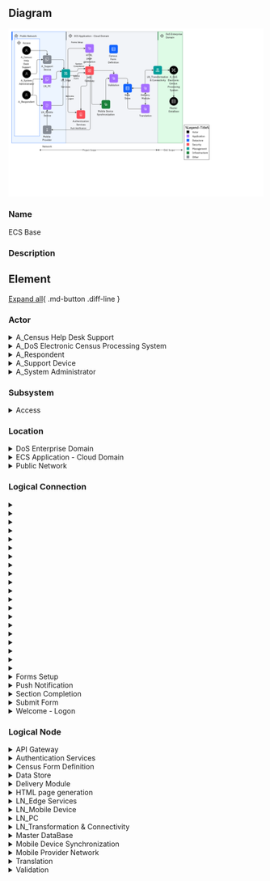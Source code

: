 
## Diagram

![ECS Base](../img/aoditsystem_SJ5yHK9eF_r13-bc9lY_BJK24keC9.png)



### Name


ECS Base


### Description



## Element

[Expand all](#){ .md-button .diff-line }


### Actor


    

<details markdown=1>
<summary markdown="span">A_Census Help Desk Support</summary>

<table>
    <caption></caption>
    <thead>
        <tr>
            <th></th>
            <th></th>
        </tr>
    </thead>
    <tr>
        <td> <strong>Name</strong> </td>
        <td>A_Census Help Desk Support</td>
    </tr>
    <tr>
        <td> <strong>Description</strong> </td>
        <td>Help desk provides visibility to end-user issues.</td>
    </tr>
    <tr>
        <td> <strong>Type</strong> </td>
        <td>Human</td>
    </tr>
    <tr>
        <td> <strong>Generic Group</strong> </td>
<td>
        
</td>
    </tr>
</table>


</details>


    

<details markdown=1>
<summary markdown="span">A_DoS Electronic Census Processing System</summary>

<table>
    <caption></caption>
    <thead>
        <tr>
            <th></th>
            <th></th>
        </tr>
    </thead>
    <tr>
        <td> <strong>Name</strong> </td>
        <td>A_DoS Electronic Census Processing System</td>
    </tr>
    <tr>
        <td> <strong>Description</strong> </td>
        <td>DoS Census Processing  system – this component receives data files, separates out the different data types (collector notifications, technical help requests, respondent data and feedback) processing each as appropriate, and generates acknowledgement and resend request files if required.</td>
    </tr>
    <tr>
        <td> <strong>Type</strong> </td>
        <td>IT System</td>
    </tr>
    <tr>
        <td> <strong>Generic Group</strong> </td>
<td>
        
</td>
    </tr>
</table>


</details>


    

<details markdown=1>
<summary markdown="span">A_Respondent</summary>

<table>
    <caption></caption>
    <thead>
        <tr>
            <th></th>
            <th></th>
        </tr>
    </thead>
    <tr>
        <td> <strong>Name</strong> </td>
        <td>A_Respondent</td>
    </tr>
    <tr>
        <td> <strong>Description</strong> </td>
        <td>Census form respondent, might be using a PC, or a mobile device.</td>
    </tr>
    <tr>
        <td> <strong>Type</strong> </td>
        <td>Human</td>
    </tr>
    <tr>
        <td> <strong>Generic Group</strong> </td>
<td>
        
                
                <div><strong>SubSystem,Access</strong>[Auto-Generated]</div>
                <div>This group is derived from SubSystem named Access.</div>
                
                
</td>
    </tr>
</table>


</details>


    

<details markdown=1>
<summary markdown="span">A_Support Device</summary>

<table>
    <caption></caption>
    <thead>
        <tr>
            <th></th>
            <th></th>
        </tr>
    </thead>
    <tr>
        <td> <strong>Name</strong> </td>
        <td>A_Support Device</td>
    </tr>
    <tr>
        <td> <strong>Description</strong> </td>
        <td>PC or mobile device used by help desk support person.  They are using the system via a browser, so no software to be deployed.

The browser accessed user interface - must meet the accessibility requirements including operation with JavaScript disabled and support for screen readers. ECS application running on the server generates all HTML pages displayed to the respondent and performs all field validation, business rule and mandatory question checks, and subsequent processing. The browser performs the pure presentation layer function, and thus every individual page transition requires interaction with the server.</td>
    </tr>
    <tr>
        <td> <strong>Type</strong> </td>
        <td>IT System</td>
    </tr>
    <tr>
        <td> <strong>Generic Group</strong> </td>
<td>
        
</td>
    </tr>
</table>


</details>


    

<details markdown=1>
<summary markdown="span">A_System Administrator</summary>

<table>
    <caption></caption>
    <thead>
        <tr>
            <th></th>
            <th></th>
        </tr>
    </thead>
    <tr>
        <td> <strong>Name</strong> </td>
        <td>A_System Administrator</td>
    </tr>
    <tr>
        <td> <strong>Description</strong> </td>
        <td>The System Administrator is responsible for support of the ECS system itself.  The System Administrator deploys new versions of the ECS system and may be involved in problem troubleshooting on request from the Census Help Desk.</td>
    </tr>
    <tr>
        <td> <strong>Type</strong> </td>
        <td>Human</td>
    </tr>
    <tr>
        <td> <strong>Generic Group</strong> </td>
<td>
        
                
                <div><strong>SubSystem,Access</strong>[Auto-Generated]</div>
                <div>This group is derived from SubSystem named Access.</div>
                
                
</td>
    </tr>
</table>


</details>


    




### Subsystem


    

<details markdown=1>
<summary markdown="span">Access</summary>

<table>
    <caption></caption>
    <thead>
        <tr>
            <th></th>
            <th></th>
        </tr>
    </thead>
    <tr>
        <td> <strong>Name</strong> </td>
        <td>Access</td>
    </tr>
    <tr>
        <td> <strong>Description</strong> </td>
        <td></td>
    </tr>
</table>


</details>


    




### Location


    

<details markdown=1>
<summary markdown="span">DoS Enterprise Domain</summary>

<table>
    <caption></caption>
    <thead>
        <tr>
            <th></th>
            <th></th>
        </tr>
    </thead>
    <tr>
        <td> <strong>Name</strong> </td>
        <td>DoS Enterprise Domain</td>
    </tr>
    <tr>
        <td> <strong>Description</strong> </td>
        <td></td>
    </tr>
</table>


</details>


    

<details markdown=1>
<summary markdown="span">ECS Application - Cloud Domain</summary>

<table>
    <caption></caption>
    <thead>
        <tr>
            <th></th>
            <th></th>
        </tr>
    </thead>
    <tr>
        <td> <strong>Name</strong> </td>
        <td>ECS Application - Cloud Domain</td>
    </tr>
    <tr>
        <td> <strong>Description</strong> </td>
        <td></td>
    </tr>
</table>


</details>


    

<details markdown=1>
<summary markdown="span">Public Network</summary>

<table>
    <caption></caption>
    <thead>
        <tr>
            <th></th>
            <th></th>
        </tr>
    </thead>
    <tr>
        <td> <strong>Name</strong> </td>
        <td>Public Network</td>
    </tr>
    <tr>
        <td> <strong>Description</strong> </td>
        <td></td>
    </tr>
</table>


</details>


    




### Logical Connection


    

<details markdown=1>
<summary markdown="span"></summary>

<table>
    <caption></caption>
    <thead>
        <tr>
            <th></th>
            <th></th>
        </tr>
    </thead>
    <tr>
        <td> <strong>Name</strong> </td>
        <td></td>
    </tr>
    <tr>
        <td> <strong>Description</strong> </td>
        <td></td>
    </tr>
</table>


</details>


    

<details markdown=1>
<summary markdown="span"></summary>

<table>
    <caption></caption>
    <thead>
        <tr>
            <th></th>
            <th></th>
        </tr>
    </thead>
    <tr>
        <td> <strong>Name</strong> </td>
        <td></td>
    </tr>
    <tr>
        <td> <strong>Description</strong> </td>
        <td></td>
    </tr>
</table>


</details>


    

<details markdown=1>
<summary markdown="span"></summary>

<table>
    <caption></caption>
    <thead>
        <tr>
            <th></th>
            <th></th>
        </tr>
    </thead>
    <tr>
        <td> <strong>Name</strong> </td>
        <td></td>
    </tr>
    <tr>
        <td> <strong>Description</strong> </td>
        <td></td>
    </tr>
</table>


</details>


    

<details markdown=1>
<summary markdown="span"></summary>

<table>
    <caption></caption>
    <thead>
        <tr>
            <th></th>
            <th></th>
        </tr>
    </thead>
    <tr>
        <td> <strong>Name</strong> </td>
        <td></td>
    </tr>
    <tr>
        <td> <strong>Description</strong> </td>
        <td></td>
    </tr>
</table>


</details>


    

<details markdown=1>
<summary markdown="span"></summary>

<table>
    <caption></caption>
    <thead>
        <tr>
            <th></th>
            <th></th>
        </tr>
    </thead>
    <tr>
        <td> <strong>Name</strong> </td>
        <td></td>
    </tr>
    <tr>
        <td> <strong>Description</strong> </td>
        <td></td>
    </tr>
</table>


</details>


    

<details markdown=1>
<summary markdown="span"></summary>

<table>
    <caption></caption>
    <thead>
        <tr>
            <th></th>
            <th></th>
        </tr>
    </thead>
    <tr>
        <td> <strong>Name</strong> </td>
        <td></td>
    </tr>
    <tr>
        <td> <strong>Description</strong> </td>
        <td></td>
    </tr>
</table>


</details>


    

<details markdown=1>
<summary markdown="span"></summary>

<table>
    <caption></caption>
    <thead>
        <tr>
            <th></th>
            <th></th>
        </tr>
    </thead>
    <tr>
        <td> <strong>Name</strong> </td>
        <td></td>
    </tr>
    <tr>
        <td> <strong>Description</strong> </td>
        <td></td>
    </tr>
</table>


</details>


    

<details markdown=1>
<summary markdown="span"></summary>

<table>
    <caption></caption>
    <thead>
        <tr>
            <th></th>
            <th></th>
        </tr>
    </thead>
    <tr>
        <td> <strong>Name</strong> </td>
        <td></td>
    </tr>
    <tr>
        <td> <strong>Description</strong> </td>
        <td></td>
    </tr>
</table>


</details>


    

<details markdown=1>
<summary markdown="span"></summary>

<table>
    <caption></caption>
    <thead>
        <tr>
            <th></th>
            <th></th>
        </tr>
    </thead>
    <tr>
        <td> <strong>Name</strong> </td>
        <td></td>
    </tr>
    <tr>
        <td> <strong>Description</strong> </td>
        <td></td>
    </tr>
</table>


</details>


    

<details markdown=1>
<summary markdown="span"></summary>

<table>
    <caption></caption>
    <thead>
        <tr>
            <th></th>
            <th></th>
        </tr>
    </thead>
    <tr>
        <td> <strong>Name</strong> </td>
        <td></td>
    </tr>
    <tr>
        <td> <strong>Description</strong> </td>
        <td></td>
    </tr>
</table>


</details>


    

<details markdown=1>
<summary markdown="span"></summary>

<table>
    <caption></caption>
    <thead>
        <tr>
            <th></th>
            <th></th>
        </tr>
    </thead>
    <tr>
        <td> <strong>Name</strong> </td>
        <td></td>
    </tr>
    <tr>
        <td> <strong>Description</strong> </td>
        <td></td>
    </tr>
</table>


</details>


    

<details markdown=1>
<summary markdown="span"></summary>

<table>
    <caption></caption>
    <thead>
        <tr>
            <th></th>
            <th></th>
        </tr>
    </thead>
    <tr>
        <td> <strong>Name</strong> </td>
        <td></td>
    </tr>
    <tr>
        <td> <strong>Description</strong> </td>
        <td></td>
    </tr>
</table>


</details>


    

<details markdown=1>
<summary markdown="span"></summary>

<table>
    <caption></caption>
    <thead>
        <tr>
            <th></th>
            <th></th>
        </tr>
    </thead>
    <tr>
        <td> <strong>Name</strong> </td>
        <td></td>
    </tr>
    <tr>
        <td> <strong>Description</strong> </td>
        <td></td>
    </tr>
</table>


</details>


    

<details markdown=1>
<summary markdown="span"></summary>

<table>
    <caption></caption>
    <thead>
        <tr>
            <th></th>
            <th></th>
        </tr>
    </thead>
    <tr>
        <td> <strong>Name</strong> </td>
        <td></td>
    </tr>
    <tr>
        <td> <strong>Description</strong> </td>
        <td></td>
    </tr>
</table>


</details>


    

<details markdown=1>
<summary markdown="span"></summary>

<table>
    <caption></caption>
    <thead>
        <tr>
            <th></th>
            <th></th>
        </tr>
    </thead>
    <tr>
        <td> <strong>Name</strong> </td>
        <td></td>
    </tr>
    <tr>
        <td> <strong>Description</strong> </td>
        <td></td>
    </tr>
</table>


</details>


    

<details markdown=1>
<summary markdown="span"></summary>

<table>
    <caption></caption>
    <thead>
        <tr>
            <th></th>
            <th></th>
        </tr>
    </thead>
    <tr>
        <td> <strong>Name</strong> </td>
        <td></td>
    </tr>
    <tr>
        <td> <strong>Description</strong> </td>
        <td></td>
    </tr>
</table>


</details>


    

<details markdown=1>
<summary markdown="span"></summary>

<table>
    <caption></caption>
    <thead>
        <tr>
            <th></th>
            <th></th>
        </tr>
    </thead>
    <tr>
        <td> <strong>Name</strong> </td>
        <td></td>
    </tr>
    <tr>
        <td> <strong>Description</strong> </td>
        <td></td>
    </tr>
</table>


</details>


    

<details markdown=1>
<summary markdown="span"></summary>

<table>
    <caption></caption>
    <thead>
        <tr>
            <th></th>
            <th></th>
        </tr>
    </thead>
    <tr>
        <td> <strong>Name</strong> </td>
        <td></td>
    </tr>
    <tr>
        <td> <strong>Description</strong> </td>
        <td></td>
    </tr>
</table>


</details>


    

<details markdown=1>
<summary markdown="span"></summary>

<table>
    <caption></caption>
    <thead>
        <tr>
            <th></th>
            <th></th>
        </tr>
    </thead>
    <tr>
        <td> <strong>Name</strong> </td>
        <td></td>
    </tr>
    <tr>
        <td> <strong>Description</strong> </td>
        <td></td>
    </tr>
</table>


</details>


    

<details markdown=1>
<summary markdown="span"></summary>

<table>
    <caption></caption>
    <thead>
        <tr>
            <th></th>
            <th></th>
        </tr>
    </thead>
    <tr>
        <td> <strong>Name</strong> </td>
        <td></td>
    </tr>
    <tr>
        <td> <strong>Description</strong> </td>
        <td></td>
    </tr>
</table>


</details>


    

<details markdown=1>
<summary markdown="span">Forms Setup</summary>

<table>
    <caption></caption>
    <thead>
        <tr>
            <th></th>
            <th></th>
        </tr>
    </thead>
    <tr>
        <td> <strong>Name</strong> </td>
        <td>Forms Setup</td>
    </tr>
    <tr>
        <td> <strong>Description</strong> </td>
        <td></td>
    </tr>
</table>


</details>


    

<details markdown=1>
<summary markdown="span">Push Notification</summary>

<table>
    <caption></caption>
    <thead>
        <tr>
            <th></th>
            <th></th>
        </tr>
    </thead>
    <tr>
        <td> <strong>Name</strong> </td>
        <td>Push Notification</td>
    </tr>
    <tr>
        <td> <strong>Description</strong> </td>
        <td></td>
    </tr>
</table>


</details>


    

<details markdown=1>
<summary markdown="span">Section 
Completion</summary>

<table>
    <caption></caption>
    <thead>
        <tr>
            <th></th>
            <th></th>
        </tr>
    </thead>
    <tr>
        <td> <strong>Name</strong> </td>
        <td>Section 
Completion</td>
    </tr>
    <tr>
        <td> <strong>Description</strong> </td>
        <td></td>
    </tr>
</table>


</details>


    

<details markdown=1>
<summary markdown="span">Submit 
Form</summary>

<table>
    <caption></caption>
    <thead>
        <tr>
            <th></th>
            <th></th>
        </tr>
    </thead>
    <tr>
        <td> <strong>Name</strong> </td>
        <td>Submit 
Form</td>
    </tr>
    <tr>
        <td> <strong>Description</strong> </td>
        <td></td>
    </tr>
</table>


</details>


    

<details markdown=1>
<summary markdown="span">Welcome 
- Logon</summary>

<table>
    <caption></caption>
    <thead>
        <tr>
            <th></th>
            <th></th>
        </tr>
    </thead>
    <tr>
        <td> <strong>Name</strong> </td>
        <td>Welcome 
- Logon</td>
    </tr>
    <tr>
        <td> <strong>Description</strong> </td>
        <td></td>
    </tr>
</table>


</details>


    



### Logical Node


    

<details markdown=1>
<summary markdown="span">API Gateway</summary>

<table>
    <caption></caption>
    <thead>
        <tr>
            <th></th>
            <th></th>
        </tr>
    </thead>
    <tr>
        <td> <strong>Name</strong> </td>
        <td>API Gateway</td>
    </tr>
    <tr>
        <td> <strong>Description</strong> </td>
        <td>API Gateway – Invokes APIs (exposed by Microservices), routes and connects requests from the front-end applications.</td>
    </tr>
    <tr>
        <td> <strong>Type</strong> </td>
        <td></td>
    </tr>
    <tr>
        <td> <strong>Primary Capability</strong> </td>
        <td>
            
                <div>api gateway</div>
            
        </td>
    </tr>
    <tr>
        <td> <strong>Implementation</strong> </td>
        <td>
            
        </td>
    </tr>
    <tr>
        <td> <strong>Architectural Decision</strong> </td>
        <td>
            
        </td>
    </tr>
    <tr>
        <td> <strong>Non Functional Requirement</strong> </td>
        <td>
            
        </td>
    </tr>
    <tr>
        <td> <strong>Generic Group</strong> </td>
        <td></td>
    </tr>
    <tr>
        <td> <strong>Sub-level Diagram</strong> </td>
        <td></td>
    </tr>
    <tr>
        <td> <strong>Related Diagrams</strong> </td>
        <td>
            
                <div><a href="../../IT System View/aoditsystem_SJ5yHK9eF_r13-bc9lY_BJK24keC9">ECS Base</a></div>
            
        </td>
    </tr>
    <tr>
        <td> <strong>Related Elements</strong> </td>
        <td>
            
            
        </td>
    </tr>
</table>


</details>


    

<details markdown=1>
<summary markdown="span">Authentication Services</summary>

<table>
    <caption></caption>
    <thead>
        <tr>
            <th></th>
            <th></th>
        </tr>
    </thead>
    <tr>
        <td> <strong>Name</strong> </td>
        <td>Authentication Services</td>
    </tr>
    <tr>
        <td> <strong>Description</strong> </td>
        <td>Authentication – ECS is secured using a combination of Census Form Number (CFN), and ECS Number (ECN). The Authentication module implements the required ECN authentication algorithms and security rules related to number of logins per ECN, IP Lockout and other security features. Validation and authentication of the user-provided CFN and ECN is performed with algorithms provided by the DoS but implemented as part of the ESC.</td>
    </tr>
    <tr>
        <td> <strong>Type</strong> </td>
        <td></td>
    </tr>
    <tr>
        <td> <strong>Primary Capability</strong> </td>
        <td>
            
                <div>IAM</div>
            
        </td>
    </tr>
    <tr>
        <td> <strong>Implementation</strong> </td>
        <td>
            
        </td>
    </tr>
    <tr>
        <td> <strong>Architectural Decision</strong> </td>
        <td>
            
        </td>
    </tr>
    <tr>
        <td> <strong>Non Functional Requirement</strong> </td>
        <td>
            
        </td>
    </tr>
    <tr>
        <td> <strong>Generic Group</strong> </td>
        <td></td>
    </tr>
    <tr>
        <td> <strong>Sub-level Diagram</strong> </td>
        <td></td>
    </tr>
    <tr>
        <td> <strong>Related Diagrams</strong> </td>
        <td>
            
                <div><a href="../../IT System View/aoditsystem_SJ5yHK9eF_r13-bc9lY_BJK24keC9">ECS Base</a></div>
            
        </td>
    </tr>
    <tr>
        <td> <strong>Related Elements</strong> </td>
        <td>
            
            
                <div>IAM</div>
                
            
        </td>
    </tr>
</table>


</details>


    

<details markdown=1>
<summary markdown="span">Census Form Definition</summary>

<table>
    <caption></caption>
    <thead>
        <tr>
            <th></th>
            <th></th>
        </tr>
    </thead>
    <tr>
        <td> <strong>Name</strong> </td>
        <td>Census Form Definition</td>
    </tr>
    <tr>
        <td> <strong>Description</strong> </td>
        <td>Census Form Definition – all question information (question type, question text, help text, message content), in fact all text information displayed within the census form is defined within XML definition file(s). Thus the ECS application is a relatively generic mass scale internet based questionnaire solution that is configured to fulfil the specific DoS requirements. 

The configuration data has the following elements:
• Census Page Definition – is an XML file that specifies the overall information for the Navigation panel, and the set of pages that make up the census, and various overall parameters such as the core application button labels (Next, Previous etc.). The census form is composed of multiple sections with questions; each section requires one or more pages to respond to the questions.
• Census Form Definition – is an XML file that specifies each of the questions belonging to a section. This includes the question response type (Text, Date, Address and Selection), the question text, alternate question text, help text, labels, field sizes, field validation rules, question dependency rules, business rules, and all other presentation and functional aspects of each question on the form.</td>
    </tr>
    <tr>
        <td> <strong>Type</strong> </td>
        <td></td>
    </tr>
    <tr>
        <td> <strong>Primary Capability</strong> </td>
        <td>
            
        </td>
    </tr>
    <tr>
        <td> <strong>Implementation</strong> </td>
        <td>
            
        </td>
    </tr>
    <tr>
        <td> <strong>Architectural Decision</strong> </td>
        <td>
            
        </td>
    </tr>
    <tr>
        <td> <strong>Non Functional Requirement</strong> </td>
        <td>
            
        </td>
    </tr>
    <tr>
        <td> <strong>Generic Group</strong> </td>
        <td></td>
    </tr>
    <tr>
        <td> <strong>Sub-level Diagram</strong> </td>
        <td></td>
    </tr>
    <tr>
        <td> <strong>Related Diagrams</strong> </td>
        <td>
            
                <div><a href="../../IT System View/aoditsystem_SJ5yHK9eF_r13-bc9lY_BJK24keC9">ECS Base</a></div>
            
        </td>
    </tr>
    <tr>
        <td> <strong>Related Elements</strong> </td>
        <td>
            
            
        </td>
    </tr>
</table>


</details>


    

<details markdown=1>
<summary markdown="span">Data Store</summary>

<table>
    <caption></caption>
    <thead>
        <tr>
            <th></th>
            <th></th>
        </tr>
    </thead>
    <tr>
        <td> <strong>Name</strong> </td>
        <td>Data Store</td>
    </tr>
    <tr>
        <td> <strong>Description</strong> </td>
        <td><div>Data Store – the temporary (store and forward) data store contains the respondent's data which is subsequently sent to the DoS' Electronic Census Processing system using asynchronous ‘store &amp; forward’ pattern.</div><div><br></div><div>The stored information includes both census data (from respondents) as well as management information, generated by the ECS solution itself.<br></div></td>
    </tr>
    <tr>
        <td> <strong>Type</strong> </td>
        <td></td>
    </tr>
    <tr>
        <td> <strong>Primary Capability</strong> </td>
        <td>
            
                <div>repository</div>
            
        </td>
    </tr>
    <tr>
        <td> <strong>Implementation</strong> </td>
        <td>
            
                <div><a href="">MongoDB</a></div>
            
        </td>
    </tr>
    <tr>
        <td> <strong>Architectural Decision</strong> </td>
        <td>
            
        </td>
    </tr>
    <tr>
        <td> <strong>Non Functional Requirement</strong> </td>
        <td>
            
        </td>
    </tr>
    <tr>
        <td> <strong>Generic Group</strong> </td>
        <td></td>
    </tr>
    <tr>
        <td> <strong>Sub-level Diagram</strong> </td>
        <td></td>
    </tr>
    <tr>
        <td> <strong>Related Diagrams</strong> </td>
        <td>
            
                <div><a href="../../IT System View/aoditsystem_SJ5yHK9eF_r13-bc9lY_BJK24keC9">ECS Base</a></div>
            
        </td>
    </tr>
    <tr>
        <td> <strong>Related Elements</strong> </td>
        <td>
            
            
                <div>repository</div>
                
            
                <div>SYS_DU_2L2t0lXSkzf</div>
                
            
        </td>
    </tr>
</table>


</details>


    

<details markdown=1>
<summary markdown="span">Delivery Module</summary>

<table>
    <caption></caption>
    <thead>
        <tr>
            <th></th>
            <th></th>
        </tr>
    </thead>
    <tr>
        <td> <strong>Name</strong> </td>
        <td>Delivery Module</td>
    </tr>
    <tr>
        <td> <strong>Description</strong> </td>
        <td>Delivery module – this module runs periodically and performs three distinct flows:
• Extracts the respondents’ data from the database and transfers it to DoS.
• Retrieves acknowledgment files from DoS and deletes census records that are positively acknowledged by DoS. 
• Retrieves re-submission requests from DoS where respondent’s data has not been successfully processed by DoS. These respondent records will be included in the first sub-sequent extraction and delivery to DoS.</td>
    </tr>
    <tr>
        <td> <strong>Type</strong> </td>
        <td></td>
    </tr>
    <tr>
        <td> <strong>Primary Capability</strong> </td>
        <td>
            
        </td>
    </tr>
    <tr>
        <td> <strong>Implementation</strong> </td>
        <td>
            
        </td>
    </tr>
    <tr>
        <td> <strong>Architectural Decision</strong> </td>
        <td>
            
        </td>
    </tr>
    <tr>
        <td> <strong>Non Functional Requirement</strong> </td>
        <td>
            
        </td>
    </tr>
    <tr>
        <td> <strong>Generic Group</strong> </td>
        <td></td>
    </tr>
    <tr>
        <td> <strong>Sub-level Diagram</strong> </td>
        <td></td>
    </tr>
    <tr>
        <td> <strong>Related Diagrams</strong> </td>
        <td>
            
                <div><a href="../../IT System View/aoditsystem_SJ5yHK9eF_r13-bc9lY_BJK24keC9">ECS Base</a></div>
            
        </td>
    </tr>
    <tr>
        <td> <strong>Related Elements</strong> </td>
        <td>
            
            
        </td>
    </tr>
</table>


</details>


    

<details markdown=1>
<summary markdown="span">HTML page generation</summary>

<table>
    <caption></caption>
    <thead>
        <tr>
            <th></th>
            <th></th>
        </tr>
    </thead>
    <tr>
        <td> <strong>Name</strong> </td>
        <td>HTML page generation</td>
    </tr>
    <tr>
        <td> <strong>Description</strong> </td>
        <td>HTML page generation – page generation after the Welcome and Login page is performed on the server and rendered on the client side.</td>
    </tr>
    <tr>
        <td> <strong>Type</strong> </td>
        <td></td>
    </tr>
    <tr>
        <td> <strong>Primary Capability</strong> </td>
        <td>
            
        </td>
    </tr>
    <tr>
        <td> <strong>Implementation</strong> </td>
        <td>
            
        </td>
    </tr>
    <tr>
        <td> <strong>Architectural Decision</strong> </td>
        <td>
            
        </td>
    </tr>
    <tr>
        <td> <strong>Non Functional Requirement</strong> </td>
        <td>
            
                <div><a href="../../Non Functional Requirements/nfr_BJAcxrWqK5YO_r13-bc9lY_BJK24keC9">Overall response time</a></div>
            
        </td>
    </tr>
    <tr>
        <td> <strong>Generic Group</strong> </td>
        <td></td>
    </tr>
    <tr>
        <td> <strong>Sub-level Diagram</strong> </td>
        <td></td>
    </tr>
    <tr>
        <td> <strong>Related Diagrams</strong> </td>
        <td>
            
                <div><a href="../../IT System View/aoditsystem_SJ5yHK9eF_r13-bc9lY_BJK24keC9">ECS Base</a></div>
            
        </td>
    </tr>
    <tr>
        <td> <strong>Related Elements</strong> </td>
        <td>
            
                <div>Overall response time</div>
                
                    
                    <li><a href="../../Prescribed Operational Model/pomview_ryoKWHbcF9Yd_r13-bc9lY_BJK24keC9">POM - Base</a></li>
                    
                    <li><a href="../../Logical Operational View/lomview_S18vZHZqK9FO_r13-bc9lY_BJK24keC9">LOM - Base</a></li>
                    
                    <li><a href="../../Logical Operational View/lomview_SJ4GogkCd_r13-bc9lY_BJK24keC9">LOM Base - new</a></li>
                    
                    <li><a href="../../IT System View/aoditsystem_SJ5yHK9eF_r13-bc9lY_BJK24keC9">ECS Base</a></li>
                    
                
            
            
        </td>
    </tr>
</table>


</details>


    

<details markdown=1>
<summary markdown="span">LN_Edge Services</summary>

<table>
    <caption></caption>
    <thead>
        <tr>
            <th></th>
            <th></th>
        </tr>
    </thead>
    <tr>
        <td> <strong>Name</strong> </td>
        <td>LN_Edge Services</td>
    </tr>
    <tr>
        <td> <strong>Description</strong> </td>
        <td>Provide network capability to deliver content through the Internet (DNS, CDN, firewall, load balancer).</td>
    </tr>
    <tr>
        <td> <strong>Type</strong> </td>
        <td></td>
    </tr>
    <tr>
        <td> <strong>Primary Capability</strong> </td>
        <td>
            
                <div>edge services</div>
            
        </td>
    </tr>
    <tr>
        <td> <strong>Implementation</strong> </td>
        <td>
            
                <div><a href="https://www.ibm.com/cloud/cloud-internet-services">IBM Cloud Internet Services</a></div>
            
        </td>
    </tr>
    <tr>
        <td> <strong>Architectural Decision</strong> </td>
        <td>
            
        </td>
    </tr>
    <tr>
        <td> <strong>Non Functional Requirement</strong> </td>
        <td>
            
                <div><a href="../../Non Functional Requirements/nfr_BJAcxrWqK5YO_r13-bc9lY_BJK24keC9">Overall response time</a></div>
            
                <div><a href="../../Non Functional Requirements/nfr_HJ55lSW9t9YO_r13-bc9lY_BJK24keC9">Capacity during census enumeration period.</a></div>
            
                <div><a href="../../Non Functional Requirements/nfr_Hkv5lBZ9tqtd_r13-bc9lY_BJK24keC9">Transaction Processing Time</a></div>
            
                <div><a href="../../Non Functional Requirements/nfr_Hy89lHbcY5tO_r13-bc9lY_BJK24keC9">Device Support</a></div>
            
                <div><a href="../../Non Functional Requirements/nfr_r1_qgSZct9Fd_r13-bc9lY_BJK24keC9">Availability</a></div>
            
        </td>
    </tr>
    <tr>
        <td> <strong>Generic Group</strong> </td>
        <td></td>
    </tr>
    <tr>
        <td> <strong>Sub-level Diagram</strong> </td>
        <td></td>
    </tr>
    <tr>
        <td> <strong>Related Diagrams</strong> </td>
        <td>
            
                <div><a href="../../Logical Operational View/lomview_S18vZHZqK9FO_r13-bc9lY_BJK24keC9">LOM - Base</a></div>
            
                <div><a href="../../Logical Operational View/lomview_SJ4GogkCd_r13-bc9lY_BJK24keC9">LOM Base - new</a></div>
            
                <div><a href="../../IT System View/aoditsystem_SJ5yHK9eF_r13-bc9lY_BJK24keC9">ECS Base</a></div>
            
                <div><a href="../../Prescribed Operational Model/pomview_ryoKWHbcF9Yd_r13-bc9lY_BJK24keC9">POM - Base</a></div>
            
        </td>
    </tr>
    <tr>
        <td> <strong>Related Elements</strong> </td>
        <td>
            
                <div>PN_Edge Services</div>
                
                    
                    <li><a href="../../Prescribed Operational Model/pomview_ryoKWHbcF9Yd_r13-bc9lY_BJK24keC9">POM - Base</a></li>
                    
                
            
                <div>L_04 Cloud Secure (DMZ)</div>
                
                    
                    <li><a href="../../Logical Operational View/lomview_S18vZHZqK9FO_r13-bc9lY_BJK24keC9">LOM - Base</a></li>
                    
                    <li><a href="../../Logical Operational View/lomview_SJ4GogkCd_r13-bc9lY_BJK24keC9">LOM Base - new</a></li>
                    
                
            
                <div>Overall response time</div>
                
                    
                    <li><a href="../../Prescribed Operational Model/pomview_ryoKWHbcF9Yd_r13-bc9lY_BJK24keC9">POM - Base</a></li>
                    
                    <li><a href="../../Logical Operational View/lomview_S18vZHZqK9FO_r13-bc9lY_BJK24keC9">LOM - Base</a></li>
                    
                    <li><a href="../../Logical Operational View/lomview_SJ4GogkCd_r13-bc9lY_BJK24keC9">LOM Base - new</a></li>
                    
                    <li><a href="../../IT System View/aoditsystem_SJ5yHK9eF_r13-bc9lY_BJK24keC9">ECS Base</a></li>
                    
                
            
                <div>Capacity during census enumeration period.</div>
                
                    
                    <li><a href="../../Prescribed Operational Model/pomview_ryoKWHbcF9Yd_r13-bc9lY_BJK24keC9">POM - Base</a></li>
                    
                    <li><a href="../../Logical Operational View/lomview_S18vZHZqK9FO_r13-bc9lY_BJK24keC9">LOM - Base</a></li>
                    
                    <li><a href="../../Logical Operational View/lomview_SJ4GogkCd_r13-bc9lY_BJK24keC9">LOM Base - new</a></li>
                    
                    <li><a href="../../IT System View/aoditsystem_SJ5yHK9eF_r13-bc9lY_BJK24keC9">ECS Base</a></li>
                    
                
            
                <div>Transaction Processing Time</div>
                
                    
                    <li><a href="../../Prescribed Operational Model/pomview_ryoKWHbcF9Yd_r13-bc9lY_BJK24keC9">POM - Base</a></li>
                    
                    <li><a href="../../Logical Operational View/lomview_S18vZHZqK9FO_r13-bc9lY_BJK24keC9">LOM - Base</a></li>
                    
                    <li><a href="../../Logical Operational View/lomview_SJ4GogkCd_r13-bc9lY_BJK24keC9">LOM Base - new</a></li>
                    
                    <li><a href="../../IT System View/aoditsystem_SJ5yHK9eF_r13-bc9lY_BJK24keC9">ECS Base</a></li>
                    
                
            
                <div>Device Support</div>
                
                    
                    <li><a href="../../Prescribed Operational Model/pomview_ryoKWHbcF9Yd_r13-bc9lY_BJK24keC9">POM - Base</a></li>
                    
                    <li><a href="../../Logical Operational View/lomview_S18vZHZqK9FO_r13-bc9lY_BJK24keC9">LOM - Base</a></li>
                    
                    <li><a href="../../Logical Operational View/lomview_SJ4GogkCd_r13-bc9lY_BJK24keC9">LOM Base - new</a></li>
                    
                    <li><a href="../../IT System View/aoditsystem_SJ5yHK9eF_r13-bc9lY_BJK24keC9">ECS Base</a></li>
                    
                
            
                <div>Availability</div>
                
                    
                    <li><a href="../../Prescribed Operational Model/pomview_ryoKWHbcF9Yd_r13-bc9lY_BJK24keC9">POM - Base</a></li>
                    
                    <li><a href="../../Logical Operational View/lomview_S18vZHZqK9FO_r13-bc9lY_BJK24keC9">LOM - Base</a></li>
                    
                    <li><a href="../../Logical Operational View/lomview_SJ4GogkCd_r13-bc9lY_BJK24keC9">LOM Base - new</a></li>
                    
                    <li><a href="../../IT System View/aoditsystem_SJ5yHK9eF_r13-bc9lY_BJK24keC9">ECS Base</a></li>
                    
                
            
            
                <div>TE_Load Balancer</div>
                
            
                <div>TE_Secure Gateway</div>
                
            
                <div>TE_CDN</div>
                
            
                <div>TE_DNS</div>
                
            
                <div>TE_Firewall</div>
                
            
        </td>
    </tr>
</table>


</details>


    

<details markdown=1>
<summary markdown="span">LN_Mobile Device</summary>

<table>
    <caption></caption>
    <thead>
        <tr>
            <th></th>
            <th></th>
        </tr>
    </thead>
    <tr>
        <td> <strong>Name</strong> </td>
        <td>LN_Mobile Device</td>
    </tr>
    <tr>
        <td> <strong>Description</strong> </td>
        <td>Mobile device, running an application that must be available for Android, iOS and Windows devices. The functionality of the mobile device application will be like that offered by the Rich client browser application. Additionally, the solution will support “offline” mode of operation whereby census can be filled in by the mobile device user while the device is not connected to any network. The data is temporarily stored on the device and replicated back to the servers as soon as connection to a network is established. The data is removed from the mobile device once it is replicated to the server.</td>
    </tr>
    <tr>
        <td> <strong>Type</strong> </td>
        <td></td>
    </tr>
    <tr>
        <td> <strong>Primary Capability</strong> </td>
        <td>
            
        </td>
    </tr>
    <tr>
        <td> <strong>Implementation</strong> </td>
        <td>
            
                <div><a href="">ECS Solution</a></div>
            
                <div><a href="https://www.sqlite.org/index.html">SQLite</a></div>
            
                <div><a href="">Android</a></div>
            
                <div><a href="">IOS</a></div>
            
                <div><a href="">Windows</a></div>
            
                <div><a href="https://developers.google.com/maps/documentation/geolocation/overview">Google Maps API</a></div>
            
        </td>
    </tr>
    <tr>
        <td> <strong>Architectural Decision</strong> </td>
        <td>
            
        </td>
    </tr>
    <tr>
        <td> <strong>Non Functional Requirement</strong> </td>
        <td>
            
        </td>
    </tr>
    <tr>
        <td> <strong>Generic Group</strong> </td>
        <td></td>
    </tr>
    <tr>
        <td> <strong>Sub-level Diagram</strong> </td>
        <td></td>
    </tr>
    <tr>
        <td> <strong>Related Diagrams</strong> </td>
        <td>
            
                <div><a href="../../Logical Operational View/lomview_S18vZHZqK9FO_r13-bc9lY_BJK24keC9">LOM - Base</a></div>
            
                <div><a href="../../Logical Operational View/lomview_SJ4GogkCd_r13-bc9lY_BJK24keC9">LOM Base - new</a></div>
            
                <div><a href="../../IT System View/aoditsystem_SJ5yHK9eF_r13-bc9lY_BJK24keC9">ECS Base</a></div>
            
        </td>
    </tr>
    <tr>
        <td> <strong>Related Elements</strong> </td>
        <td>
            
                <div>L_01 External Respondent</div>
                
                    
                    <li><a href="../../Logical Operational View/lomview_S18vZHZqK9FO_r13-bc9lY_BJK24keC9">LOM - Base</a></li>
                    
                    <li><a href="../../Logical Operational View/lomview_SJ4GogkCd_r13-bc9lY_BJK24keC9">LOM Base - new</a></li>
                    
                
            
            
                <div>d_02 FormData</div>
                
                    
                    <li><div><a href="../../Logical Operational View/lomview_S18vZHZqK9FO_r13-bc9lY_BJK24keC9">LOM - Base</a></div></li>
                    
                    <li><div><a href="../../Logical Operational View/lomview_SJ4GogkCd_r13-bc9lY_BJK24keC9">LOM Base - new</a></div></li>
                    
                    <li><div><a href="../../Static View/cmstaticview_2VSZD2lD7RK_r13-bc9lY_BJK24keC9">ECS Static View</a></div></li>
                    
                
            
                <div>d_01 RespondentData</div>
                
                    
                    <li><div><a href="../../Logical Operational View/lomview_S18vZHZqK9FO_r13-bc9lY_BJK24keC9">LOM - Base</a></div></li>
                    
                    <li><div><a href="../../Logical Operational View/lomview_SJ4GogkCd_r13-bc9lY_BJK24keC9">LOM Base - new</a></div></li>
                    
                    <li><div><a href="../../Static View/cmstaticview_2VSZD2lD7RK_r13-bc9lY_BJK24keC9">ECS Static View</a></div></li>
                    
                
            
                <div>E_01a Mobile App (Android)</div>
                
                    
                    <li><div><a href="../../Logical Operational View/lomview_S18vZHZqK9FO_r13-bc9lY_BJK24keC9">LOM - Base</a></div></li>
                    
                    <li><div><a href="../../Logical Operational View/lomview_SJ4GogkCd_r13-bc9lY_BJK24keC9">LOM Base - new</a></div></li>
                    
                    <li><div><a href="../../Sequence View/cmdynamicview_rknuMrZcFqKO_r13-bc9lY_BJK24keC9">SD - UC_01 Logon</a></div></li>
                    
                    <li><div><a href="../../Static View/cmstaticview_2VSZD2lD7RK_r13-bc9lY_BJK24keC9">ECS Static View</a></div></li>
                    
                
            
                <div>U_02c PhoneUI (Windows)</div>
                
            
                <div>E_02a DeviceLocalDB (Android)</div>
                
                    
                    <li><div><a href="../../Logical Operational View/lomview_S18vZHZqK9FO_r13-bc9lY_BJK24keC9">LOM - Base</a></div></li>
                    
                    <li><div><a href="../../Logical Operational View/lomview_SJ4GogkCd_r13-bc9lY_BJK24keC9">LOM Base - new</a></div></li>
                    
                    <li><div><a href="../../Static View/cmstaticview_2VSZD2lD7RK_r13-bc9lY_BJK24keC9">ECS Static View</a></div></li>
                    
                
            
                <div>E_02b DeviceLocalDB (IOS)</div>
                
                    
                    <li><div><a href="../../Logical Operational View/lomview_S18vZHZqK9FO_r13-bc9lY_BJK24keC9">LOM - Base</a></div></li>
                    
                    <li><div><a href="../../Logical Operational View/lomview_SJ4GogkCd_r13-bc9lY_BJK24keC9">LOM Base - new</a></div></li>
                    
                    <li><div><a href="../../Static View/cmstaticview_2VSZD2lD7RK_r13-bc9lY_BJK24keC9">ECS Static View</a></div></li>
                    
                
            
                <div>E_01b MobileApp (IOS)</div>
                
                    
                    <li><div><a href="../../Logical Operational View/lomview_S18vZHZqK9FO_r13-bc9lY_BJK24keC9">LOM - Base</a></div></li>
                    
                    <li><div><a href="../../Logical Operational View/lomview_SJ4GogkCd_r13-bc9lY_BJK24keC9">LOM Base - new</a></div></li>
                    
                    <li><div><a href="../../Sequence View/cmdynamicview_rknuMrZcFqKO_r13-bc9lY_BJK24keC9">SD - UC_01 Logon</a></div></li>
                    
                    <li><div><a href="../../Static View/cmstaticview_2VSZD2lD7RK_r13-bc9lY_BJK24keC9">ECS Static View</a></div></li>
                    
                
            
                <div>U_02a PhoneUI (Android)</div>
                
            
                <div>U_01c MobileUI (Windows)</div>
                
                    
                    <li><div><a href="../../Logical Operational View/lomview_S18vZHZqK9FO_r13-bc9lY_BJK24keC9">LOM - Base</a></div></li>
                    
                    <li><div><a href="../../Logical Operational View/lomview_SJ4GogkCd_r13-bc9lY_BJK24keC9">LOM Base - new</a></div></li>
                    
                    <li><div><a href="../../Static View/cmstaticview_2VSZD2lD7RK_r13-bc9lY_BJK24keC9">ECS Static View</a></div></li>
                    
                
            
                <div>U_01a MobileUI (Android)</div>
                
                    
                    <li><div><a href="../../Logical Operational View/lomview_S18vZHZqK9FO_r13-bc9lY_BJK24keC9">LOM - Base</a></div></li>
                    
                    <li><div><a href="../../Logical Operational View/lomview_SJ4GogkCd_r13-bc9lY_BJK24keC9">LOM Base - new</a></div></li>
                    
                    <li><div><a href="../../Static View/cmstaticview_2VSZD2lD7RK_r13-bc9lY_BJK24keC9">ECS Static View</a></div></li>
                    
                
            
                <div>U_01b MobileUI (IOS)</div>
                
                    
                    <li><div><a href="../../Logical Operational View/lomview_S18vZHZqK9FO_r13-bc9lY_BJK24keC9">LOM - Base</a></div></li>
                    
                    <li><div><a href="../../Logical Operational View/lomview_SJ4GogkCd_r13-bc9lY_BJK24keC9">LOM Base - new</a></div></li>
                    
                    <li><div><a href="../../Static View/cmstaticview_2VSZD2lD7RK_r13-bc9lY_BJK24keC9">ECS Static View</a></div></li>
                    
                
            
                <div>U_02b PhoneUI (IOS)</div>
                
            
                <div>E_01c MobileApp (WIndows)</div>
                
                    
                    <li><div><a href="../../Logical Operational View/lomview_S18vZHZqK9FO_r13-bc9lY_BJK24keC9">LOM - Base</a></div></li>
                    
                    <li><div><a href="../../Logical Operational View/lomview_SJ4GogkCd_r13-bc9lY_BJK24keC9">LOM Base - new</a></div></li>
                    
                    <li><div><a href="../../Sequence View/cmdynamicview_rknuMrZcFqKO_r13-bc9lY_BJK24keC9">SD - UC_01 Logon</a></div></li>
                    
                    <li><div><a href="../../Static View/cmstaticview_2VSZD2lD7RK_r13-bc9lY_BJK24keC9">ECS Static View</a></div></li>
                    
                
            
                <div>E_02c DeviceLocalDB (Windows)</div>
                
                    
                    <li><div><a href="../../Logical Operational View/lomview_S18vZHZqK9FO_r13-bc9lY_BJK24keC9">LOM - Base</a></div></li>
                    
                    <li><div><a href="../../Logical Operational View/lomview_SJ4GogkCd_r13-bc9lY_BJK24keC9">LOM Base - new</a></div></li>
                    
                    <li><div><a href="../../Static View/cmstaticview_2VSZD2lD7RK_r13-bc9lY_BJK24keC9">ECS Static View</a></div></li>
                    
                
            
        </td>
    </tr>
</table>


</details>


    

<details markdown=1>
<summary markdown="span">LN_PC</summary>

<table>
    <caption></caption>
    <thead>
        <tr>
            <th></th>
            <th></th>
        </tr>
    </thead>
    <tr>
        <td> <strong>Name</strong> </td>
        <td>LN_PC</td>
    </tr>
    <tr>
        <td> <strong>Description</strong> </td>
        <td>PC running an application to provide a riich client user interface – given expected high load during peak hours usage (the first day of census period after business hours), thin client user interface is likely to generate substantial performance load on the server. A more efficient approach is to develop a rich ECS client separate from the thin ECS client. The rich AJAX client application runs within the browser and generates all of the HTML pages displayed to the respondent based on definition data, locally.  The respondent interacts with the displayed pages and the client performs all field and business rule validations, collecting the respondent and management information within the browser memory.  The client application posts the collected respondent and management information to the server at each form completion point and when the respondent submits their data, or creates feedback or a technical help request.</td>
    </tr>
    <tr>
        <td> <strong>Type</strong> </td>
        <td></td>
    </tr>
    <tr>
        <td> <strong>Primary Capability</strong> </td>
        <td>
            
        </td>
    </tr>
    <tr>
        <td> <strong>Implementation</strong> </td>
        <td>
            
        </td>
    </tr>
    <tr>
        <td> <strong>Architectural Decision</strong> </td>
        <td>
            
        </td>
    </tr>
    <tr>
        <td> <strong>Non Functional Requirement</strong> </td>
        <td>
            
        </td>
    </tr>
    <tr>
        <td> <strong>Generic Group</strong> </td>
        <td></td>
    </tr>
    <tr>
        <td> <strong>Sub-level Diagram</strong> </td>
        <td></td>
    </tr>
    <tr>
        <td> <strong>Related Diagrams</strong> </td>
        <td>
            
                <div><a href="../../IT System View/aoditsystem_SJ5yHK9eF_r13-bc9lY_BJK24keC9">ECS Base</a></div>
            
        </td>
    </tr>
    <tr>
        <td> <strong>Related Elements</strong> </td>
        <td>
            
            
        </td>
    </tr>
</table>


</details>


    

<details markdown=1>
<summary markdown="span">LN_Transformation & Connectivity</summary>

<table>
    <caption></caption>
    <thead>
        <tr>
            <th></th>
            <th></th>
        </tr>
    </thead>
    <tr>
        <td> <strong>Name</strong> </td>
        <td>LN_Transformation & Connectivity</td>
    </tr>
    <tr>
        <td> <strong>Description</strong> </td>
        <td>Transformation and Connectivity - enables and connects securely between modules running in the cloud and applications running in the DoS enterprise data centre.</td>
    </tr>
    <tr>
        <td> <strong>Type</strong> </td>
        <td></td>
    </tr>
    <tr>
        <td> <strong>Primary Capability</strong> </td>
        <td>
            
                <div>messaging</div>
            
        </td>
    </tr>
    <tr>
        <td> <strong>Implementation</strong> </td>
        <td>
            
                <div><a href="https://camel.apache.org/">Apache Camel</a></div>
            
                <div><a href="https://www.ibm.com/support/knowledgecenter/en/SSTTDS_11.0.0/com.ibm.ace.home.doc/help_home.htm">IBM App Connect Enterprise</a></div>
            
        </td>
    </tr>
    <tr>
        <td> <strong>Architectural Decision</strong> </td>
        <td>
            
        </td>
    </tr>
    <tr>
        <td> <strong>Non Functional Requirement</strong> </td>
        <td>
            
        </td>
    </tr>
    <tr>
        <td> <strong>Generic Group</strong> </td>
        <td></td>
    </tr>
    <tr>
        <td> <strong>Sub-level Diagram</strong> </td>
        <td></td>
    </tr>
    <tr>
        <td> <strong>Related Diagrams</strong> </td>
        <td>
            
                <div><a href="../../Logical Operational View/lomview_SJ4GogkCd_r13-bc9lY_BJK24keC9">LOM Base - new</a></div>
            
                <div><a href="../../IT System View/aoditsystem_SJ5yHK9eF_r13-bc9lY_BJK24keC9">ECS Base</a></div>
            
                <div><a href="../../Prescribed Operational Model/pomview_ryoKWHbcF9Yd_r13-bc9lY_BJK24keC9">POM - Base</a></div>
            
        </td>
    </tr>
    <tr>
        <td> <strong>Related Elements</strong> </td>
        <td>
            
                <div>PN_Edge Services</div>
                
                    
                    <li><a href="../../Prescribed Operational Model/pomview_ryoKWHbcF9Yd_r13-bc9lY_BJK24keC9">POM - Base</a></li>
                    
                
            
                <div>L_05 Cloud Data Centre Enterprise</div>
                
                    
                    <li><a href="../../Logical Operational View/lomview_S18vZHZqK9FO_r13-bc9lY_BJK24keC9">LOM - Base</a></li>
                    
                    <li><a href="../../Logical Operational View/lomview_SJ4GogkCd_r13-bc9lY_BJK24keC9">LOM Base - new</a></li>
                    
                
            
            
                <div>E_16 Middleware</div>
                
                    
                    <li><div><a href="../../Prescribed Operational Model/pomview_ryoKWHbcF9Yd_r13-bc9lY_BJK24keC9">POM - Base</a></div></li>
                    
                    <li><div><a href="../../Logical Operational View/lomview_SJ4GogkCd_r13-bc9lY_BJK24keC9">LOM Base - new</a></div></li>
                    
                    <li><div><a href="../../Static View/cmstaticview_2VSZD2lD7RK_r13-bc9lY_BJK24keC9">ECS Static View</a></div></li>
                    
                
            
        </td>
    </tr>
</table>


</details>


    

<details markdown=1>
<summary markdown="span">Master DataBase</summary>

<table>
    <caption></caption>
    <thead>
        <tr>
            <th></th>
            <th></th>
        </tr>
    </thead>
    <tr>
        <td> <strong>Name</strong> </td>
        <td>Master DataBase</td>
    </tr>
    <tr>
        <td> <strong>Description</strong> </td>
        <td></td>
    </tr>
    <tr>
        <td> <strong>Type</strong> </td>
        <td></td>
    </tr>
    <tr>
        <td> <strong>Primary Capability</strong> </td>
        <td>
            
        </td>
    </tr>
    <tr>
        <td> <strong>Implementation</strong> </td>
        <td>
            
        </td>
    </tr>
    <tr>
        <td> <strong>Architectural Decision</strong> </td>
        <td>
            
        </td>
    </tr>
    <tr>
        <td> <strong>Non Functional Requirement</strong> </td>
        <td>
            
        </td>
    </tr>
    <tr>
        <td> <strong>Generic Group</strong> </td>
        <td></td>
    </tr>
    <tr>
        <td> <strong>Sub-level Diagram</strong> </td>
        <td></td>
    </tr>
    <tr>
        <td> <strong>Related Diagrams</strong> </td>
        <td>
            
                <div><a href="../../IT System View/aoditsystem_SJ5yHK9eF_r13-bc9lY_BJK24keC9">ECS Base</a></div>
            
        </td>
    </tr>
    <tr>
        <td> <strong>Related Elements</strong> </td>
        <td>
            
            
        </td>
    </tr>
</table>


</details>


    

<details markdown=1>
<summary markdown="span">Mobile Device Synchronization</summary>

<table>
    <caption></caption>
    <thead>
        <tr>
            <th></th>
            <th></th>
        </tr>
    </thead>
    <tr>
        <td> <strong>Name</strong> </td>
        <td>Mobile Device Synchronization</td>
    </tr>
    <tr>
        <td> <strong>Description</strong> </td>
        <td></td>
    </tr>
    <tr>
        <td> <strong>Type</strong> </td>
        <td></td>
    </tr>
    <tr>
        <td> <strong>Primary Capability</strong> </td>
        <td>
            
        </td>
    </tr>
    <tr>
        <td> <strong>Implementation</strong> </td>
        <td>
            
        </td>
    </tr>
    <tr>
        <td> <strong>Architectural Decision</strong> </td>
        <td>
            
        </td>
    </tr>
    <tr>
        <td> <strong>Non Functional Requirement</strong> </td>
        <td>
            
        </td>
    </tr>
    <tr>
        <td> <strong>Generic Group</strong> </td>
        <td></td>
    </tr>
    <tr>
        <td> <strong>Sub-level Diagram</strong> </td>
        <td></td>
    </tr>
    <tr>
        <td> <strong>Related Diagrams</strong> </td>
        <td>
            
                <div><a href="../../IT System View/aoditsystem_SJ5yHK9eF_r13-bc9lY_BJK24keC9">ECS Base</a></div>
            
        </td>
    </tr>
    <tr>
        <td> <strong>Related Elements</strong> </td>
        <td>
            
            
        </td>
    </tr>
</table>


</details>


    

<details markdown=1>
<summary markdown="span">Mobile Provider Network</summary>

<table>
    <caption></caption>
    <thead>
        <tr>
            <th></th>
            <th></th>
        </tr>
    </thead>
    <tr>
        <td> <strong>Name</strong> </td>
        <td>Mobile Provider Network</td>
    </tr>
    <tr>
        <td> <strong>Description</strong> </td>
        <td></td>
    </tr>
    <tr>
        <td> <strong>Type</strong> </td>
        <td></td>
    </tr>
    <tr>
        <td> <strong>Primary Capability</strong> </td>
        <td>
            
        </td>
    </tr>
    <tr>
        <td> <strong>Implementation</strong> </td>
        <td>
            
        </td>
    </tr>
    <tr>
        <td> <strong>Architectural Decision</strong> </td>
        <td>
            
        </td>
    </tr>
    <tr>
        <td> <strong>Non Functional Requirement</strong> </td>
        <td>
            
        </td>
    </tr>
    <tr>
        <td> <strong>Generic Group</strong> </td>
        <td></td>
    </tr>
    <tr>
        <td> <strong>Sub-level Diagram</strong> </td>
        <td></td>
    </tr>
    <tr>
        <td> <strong>Related Diagrams</strong> </td>
        <td>
            
                <div><a href="../../IT System View/aoditsystem_SJ5yHK9eF_r13-bc9lY_BJK24keC9">ECS Base</a></div>
            
        </td>
    </tr>
    <tr>
        <td> <strong>Related Elements</strong> </td>
        <td>
            
            
        </td>
    </tr>
</table>


</details>


    

<details markdown=1>
<summary markdown="span">Translation</summary>

<table>
    <caption></caption>
    <thead>
        <tr>
            <th></th>
            <th></th>
        </tr>
    </thead>
    <tr>
        <td> <strong>Name</strong> </td>
        <td>Translation</td>
    </tr>
    <tr>
        <td> <strong>Description</strong> </td>
        <td>Translation – this component translates the respondent data from the input format to the IFP format required for delivery to DoS. The IFP labels required for the answer data are specified in the Form Data definitions. Translation occurs after validation and prior to the data being stored to the database. Translation from IFP back to the client format is required when a respondent has saved their data on exit and subsequently logs back onto the system.</td>
    </tr>
    <tr>
        <td> <strong>Type</strong> </td>
        <td></td>
    </tr>
    <tr>
        <td> <strong>Primary Capability</strong> </td>
        <td>
            
        </td>
    </tr>
    <tr>
        <td> <strong>Implementation</strong> </td>
        <td>
            
        </td>
    </tr>
    <tr>
        <td> <strong>Architectural Decision</strong> </td>
        <td>
            
        </td>
    </tr>
    <tr>
        <td> <strong>Non Functional Requirement</strong> </td>
        <td>
            
        </td>
    </tr>
    <tr>
        <td> <strong>Generic Group</strong> </td>
        <td></td>
    </tr>
    <tr>
        <td> <strong>Sub-level Diagram</strong> </td>
        <td></td>
    </tr>
    <tr>
        <td> <strong>Related Diagrams</strong> </td>
        <td>
            
                <div><a href="../../IT System View/aoditsystem_SJ5yHK9eF_r13-bc9lY_BJK24keC9">ECS Base</a></div>
            
        </td>
    </tr>
    <tr>
        <td> <strong>Related Elements</strong> </td>
        <td>
            
            
        </td>
    </tr>
</table>


</details>


    

<details markdown=1>
<summary markdown="span">Validation</summary>

<table>
    <caption></caption>
    <thead>
        <tr>
            <th></th>
            <th></th>
        </tr>
    </thead>
    <tr>
        <td> <strong>Name</strong> </td>
        <td>Validation</td>
    </tr>
    <tr>
        <td> <strong>Description</strong> </td>
        <td>Validation – this component performs all field (data type/length) validation, mandatory question checking, and business rule error and warning checks. Server side validation is performed on all incoming data submitted by every HTML interface page. The server side validation component is also used to validate all completed form data received from the client at the time of submission. Field and page level validation is performed upon each page submission (from the thin client), while the section and form level validation (cross-page validation) is performed at the time of form submission (from any client).</td>
    </tr>
    <tr>
        <td> <strong>Type</strong> </td>
        <td></td>
    </tr>
    <tr>
        <td> <strong>Primary Capability</strong> </td>
        <td>
            
        </td>
    </tr>
    <tr>
        <td> <strong>Implementation</strong> </td>
        <td>
            
        </td>
    </tr>
    <tr>
        <td> <strong>Architectural Decision</strong> </td>
        <td>
            
        </td>
    </tr>
    <tr>
        <td> <strong>Non Functional Requirement</strong> </td>
        <td>
            
        </td>
    </tr>
    <tr>
        <td> <strong>Generic Group</strong> </td>
        <td></td>
    </tr>
    <tr>
        <td> <strong>Sub-level Diagram</strong> </td>
        <td></td>
    </tr>
    <tr>
        <td> <strong>Related Diagrams</strong> </td>
        <td>
            
                <div><a href="../../IT System View/aoditsystem_SJ5yHK9eF_r13-bc9lY_BJK24keC9">ECS Base</a></div>
            
        </td>
    </tr>
    <tr>
        <td> <strong>Related Elements</strong> </td>
        <td>
            
            
        </td>
    </tr>
</table>


</details>


    



